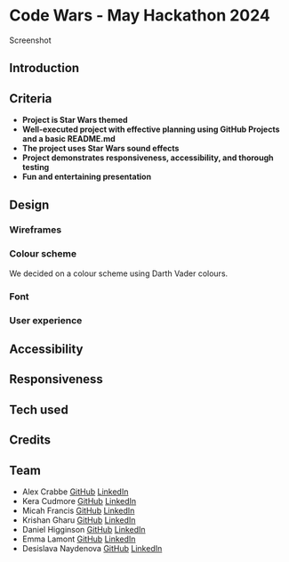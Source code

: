 # Code Wars - May Hackathon 2024

Screenshot

## Introduction

## Criteria
- **Project is Star Wars themed**
- **Well-executed project with effective planning using GitHub Projects and a basic README.md** 
- **The project uses Star Wars sound effects**
- **Project demonstrates responsiveness, accessibility, and thorough testing**
- **Fun and entertaining presentation**

## Design 
### Wireframes
### Colour scheme
We decided on a colour scheme using Darth Vader colours. 

### Font
### User experience

## Accessibility

## Responsiveness

## Tech used

## Credits

## Team
- Alex Crabbe [GitHub](https://github.com/alexrobincrabbe) [LinkedIn]()
- Kera Cudmore [GitHub](https://github.com/kera-cudmore) [LinkedIn](https://www.linkedin.com/in/keracudmore/)
- Micah Francis [GitHub](https://github.com/2ndborn?tab=repositories) [LinkedIn](www.linkedin.com/in/micah-francis-87bb0832)
- Krishan Gharu [GitHub](https://github.com/kslg) [LinkedIn](https://www.linkedin.com/in/krishang/)
- Daniel Higginson [GitHub](https://github.com/Danbob81) [LinkedIn](https://www.linkedin.com/in/daniel-higginson/)
- Emma Lamont [GitHub](https://github.com/elamont174) [LinkedIn](https://www.linkedin.com/in/emma-lamont)
- Desislava Naydenova [GitHub](https://github.com/DesislavaNaydenova) [LinkedIn](https://www.linkedin.com/in/desislava-naydenova-96877b2a3/)